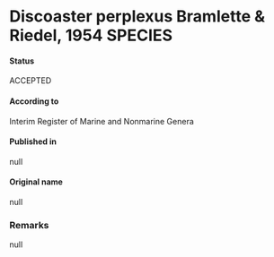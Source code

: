 Discoaster perplexus Bramlette & Riedel, 1954 SPECIES
=======

#### Status
ACCEPTED

#### According to
Interim Register of Marine and Nonmarine Genera

#### Published in
null

#### Original name
null

### Remarks
null